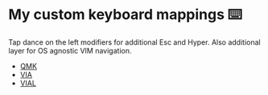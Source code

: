 # My custom keyboard mappings ⌨️

Tap dance on the left modifiers for additional Esc and Hyper.
Also additional layer for OS agnostic VIM navigation.

- [QMK](https://qmk.fm)
- [VIA](https://caniusevia.com/docs/configuring_qmk/)
- [VIAL](https://get.vial.today/)
